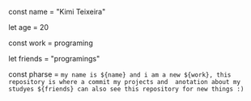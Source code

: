 <title> "Hello World!" </title> 

const name = "Kimi Teixeira"

let age = 20

const work = programing

let friends = "programings"

const pharse = ``my name is ${name} and i am a new ${work}, this repository is where a commit my projects and 
anotation about my studyes ${friends} can also see this repository for new things :)``
